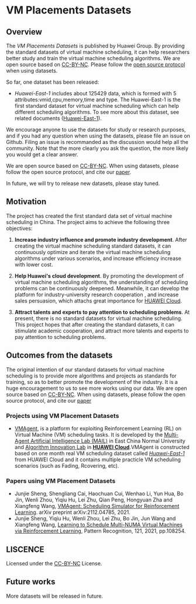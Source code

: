 # VM Placements Datasets

## Overview

The *VM Placements Datasets* is published by Huawei Group. By providing the standard datasets of virtual machine scheduling, it can help researchers better study and train the virtual machine scheduling algorithms.
We are open source based on [CC-BY-NC](https://github.com/santisoler/cc-licenses/blob/master/LICENSE-CC-BY-NC-SA). Please follow the [open source protocol](https://github.com/santisoler/cc-licenses/blob/master/LICENSE-CC-BY-NC-SA) when using datasets.

So far, one dataset has been released:

* *Huawei-East-1* includes about 125429 data, which is formed with 5 attributes:vmid,cpu,memory,time and type. The Huawei-East-1 is the first standard dataset for virtual machine scheduling which can help different scheduling algorithms. To see more about this dataset, see related documents ([Huawei-East-1](./Huawei-East-1/README.md)). 

We encourage anyone to use the datasets for study or research purposes, and if you had any question when using the datasets, please file an issue on Github. Filing an issue is recommanded as the discussion would help all the community. Note that the more clearly you ask the question, the more likely you would get a clear answer.

We are open source based on [CC-BY-NC](https://github.com/santisoler/cc-licenses/blob/master/LICENSE-CC-BY-NC-SA). When using datasets, please follow the open source protocol, and cite our [paper](https://arxiv.org/abs/2112.04785).


In future, we will try to release new datasets, please stay tuned.

## Motivation

The project has created the first standard data set of virtual machine scheduling in China. The project aims to achieve the following three objectives:


1. **Increase industry influence and promote industry development**. After creating the virtual machine scheduling standard datasets, it can continuously optimize and iterate the virtual machine scheduling algorithms under various scenarios, and increase efficiency increase with lower cost.

2. **Help Huawei's cloud development**. By promoting the development of virtual machine scheduling algorithms, the understanding of scheduling problems can be continuously deepened. Meanwhile, it can develop the platform for industry-university research cooperation , and increase sales persuasion, which attachs great importance for [HUAWEI Cloud](https://www.huaweicloud.com).


3. **Attract talents and experts to pay attention to scheduling problems**. At present, there is no standard datasets for virtual machine scheduling. This project hopes that after creating the standard datasets, it can stimulate academic cooperation, and attract more talents and experts to pay attention to scheduling problems.

## Outcomes from the datasets

The original intention of our standard datasets for virtual machine scheduling is to provide more algorithms and projects as standards for training, so as to better promote the development of the industry. It is a huge encouragement to us to see more works using our data. 
We are open source based on [CC-BY-NC](https://github.com/santisoler/cc-licenses/blob/master/LICENSE-CC-BY-NC-SA). When using datasets, please follow the open source protocol, and cite our [paper](https://arxiv.org/abs/2112.04785)

### Projects using VM Placement Datasets

* [VMAgent](https://github.com/mail-ecnu/VMAgent), is a platform for exploiting Reinforcement Learning (RL) on Virtual Machine (VM) scheduling tasks. It is developed by the [Multi-Agent Artificial Intelligence Lab (MAIL)](https://mail-ecnu.cn) in East China Normal University and [Algorithm Innovation Lab](https://www.huaweicloud.com/lab/algorithm/home.html) in [**HUAWEI Cloud**](https://www.huaweicloud.com).VMAgent is constructed based on one month real VM scheduling dataset called [*Huawei-East-1*](https://vmagent.readthedocs.io/en/latest/simulator/dataset.html) from HUAWEI Cloud and it contains multiple practicle VM scheduling scenarios (such as Fading, Rcovering, etc).

### Papers using VM Placement Datasets

* Junjie Sheng, Shengliang Cai, Haochuan Cui, Wenhao Li, Yun Hua, Bo Jin, Wenli Zhou, Yiqiu Hu, Lei Zhu, Qian Peng, Hongyuan Zha and Xiangfeng Wang, [VMAgent: Scheduling Simulator for Reinforcement Learning](https://arxiv.org/abs/2112.04785). arXiv preprint arXiv:2112.04785, 2021.
* Junjie Sheng, Yiqiu Hu, Wenli Zhou, Lei Zhu, Bo Jin, Jun Wang and Xiangfeng Wang, [Learning to Schedule Multi-NUMA Virtual Machines via Reinforcement Learning](https://www.sciencedirect.com/science/article/abs/pii/S0031320321004349), Pattern Recognition, 121, 2021, pp.108254.


## LISCENCE
Licensed under the [CC-BY-NC](https://github.com/santisoler/cc-licenses/blob/master/LICENSE-CC-BY-NC-SA) License.

## Future works

More datasets will be released in future.